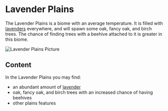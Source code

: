 # Lavender Plains

<!--description:Learn everything about the lavender plains, a beautiful and very purple biome.-->
<!--thumbnail:images/biome/lavender_plains.png-->

The Lavender Plains is a biome with an average temperature. It is filled with [lavenders](../../plants/lavender.md) everywhere, and will spawn some oak, fancy oak, and birch trees. The chance of finding trees with a beehive attached to it is greater in this biome.

![Lavender Plains Picture](../../../images/biome/lavender_plains.png "Lavender Plains")

## Content

In the Lavender Plains you may find:
 - an abundant amount of [lavender](../../plants/lavender.md)
 - oak, fancy oak, and birch trees with an increased chance of having beehives
 - other plains features
